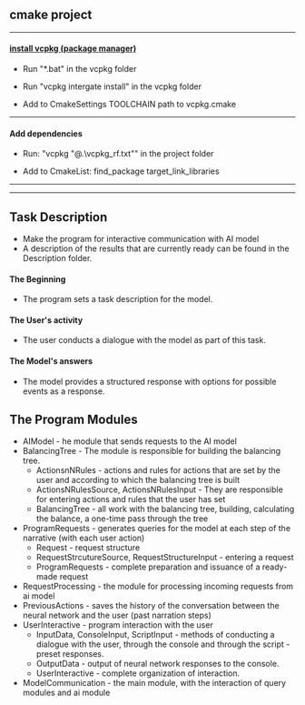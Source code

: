 

## cmake project
----
#### [install vcpkg (package manager)](https://github.com/microsoft/vcpkg#)

* Run "*.bat" in the vcpkg folder

* Run "vcpkg intergate install" in the vcpkg folder

* Add to CmakeSettings TOOLCHAIN path to vcpkg.cmake
----
#### Add dependencies
* Run: "vcpkg "@.\vcpkg_rf.txt"" in the project folder

* Add to CmakeList:
	find_package
	target_link_libraries
----
----
## Task Description
* Make the program for interactive communication with AI model
* A description of the results that are currently ready can be found in the Description folder.

#### The Beginning
* The program sets a task description for the model. 

#### The User's activity
* The user conducts a dialogue with the model as part of this task.

#### The Model's answers
* The model provides a structured response with options for possible events as a response.

## The Program Modules

* AIModel - he module that sends requests to the AI model
* BalancingTree - The module is responsible for building the balancing tree.
  	* ActionsnNRules - actions and rules for actions that are set by the user and according to which the balancing tree is built
	* ActionsNRulesSource, ActionsNRulesInput - They are responsible for entering actions and rules that the user has set
   	* BalancingTree - all work with the balancing tree, building, calculating the balance, a one-time pass through the tree
* ProgramRequests - generates queries for the model at each step of the narrative (with each user action)
  	* Request - request structure
  	* RequestStrcutureSource, RequestStructureInput - entering a request
  	* ProgramRequests - complete preparation and issuance of a ready-made request
* RequestProcessing - the module for processing incoming requests from ai model
* PreviousActions - saves the history of the conversation between the neural network and the user (past narration steps)
* UserInteractive - program interaction with the user
  	* InputData, ConsoleInput, ScriptInput - methods of conducting a dialogue with the user, through the console and through the script - preset responses.
  	* OutputData - output of neural network responses to the console.
  	* UserInteractive - complete organization of interaction.
* ModelCommunication - the main module, with the interaction of query modules and ai module

